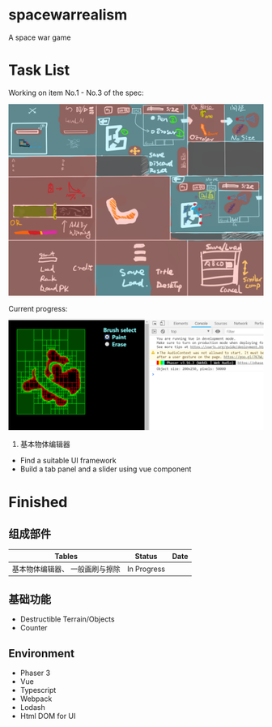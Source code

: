 # spacewarrealism
A space war game

# Task List

Working on item No.1 - No.3 of the spec:

![Specification](/assets/spec/实派宇宙III.png "Specification")

Current progress:

![Progress](/assets/spec/2019-03-07.22-55-53.png "Progress")

1. 基本物体编辑器

* Find a suitable UI framework
* Build a tab panel and a slider using vue component

# Finished

## 组成部件

| Tables | Status 	| Date
| ------ | ------ 	| ---
| 基本物体编辑器、	一般画刷与擦除	| In Progress

## 基础功能

* Destructible Terrain/Objects			
* Counter		

## Environment

* Phaser 3 		
* Vue	
* Typescript 		
* Webpack 			
* Lodash
* Html DOM for UI
